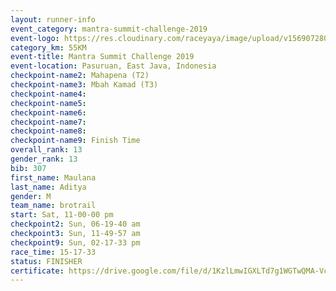 ```yaml
---
layout: runner-info 
event_category: mantra-summit-challenge-2019 
event-logo: https://res.cloudinary.com/raceyaya/image/upload/v1569072809/logo/mantra-image_segrbx.jpg
category_km: 55KM 
event-title: Mantra Summit Challenge 2019 
event-location: Pasuruan, East Java, Indonesia 
checkpoint-name2: Mahapena (T2) 
checkpoint-name3: Mbah Kamad (T3) 
checkpoint-name4: 
checkpoint-name5: 
checkpoint-name6: 
checkpoint-name7: 
checkpoint-name8: 
checkpoint-name9: Finish Time
overall_rank: 13
gender_rank: 13
bib: 307
first_name: Maulana
last_name: Aditya
gender: M
team_name: brotrail
start: Sat, 11-00-00 pm
checkpoint2: Sun, 06-19-40 am
checkpoint3: Sun, 11-49-57 am
checkpoint9: Sun, 02-17-33 pm
race_time: 15-17-33
status: FINISHER
certificate: https://drive.google.com/file/d/1KzlLmwIGXLTd7g1WGTwQMA-VcnfrUlNC/view?usp=sharing
---
```

